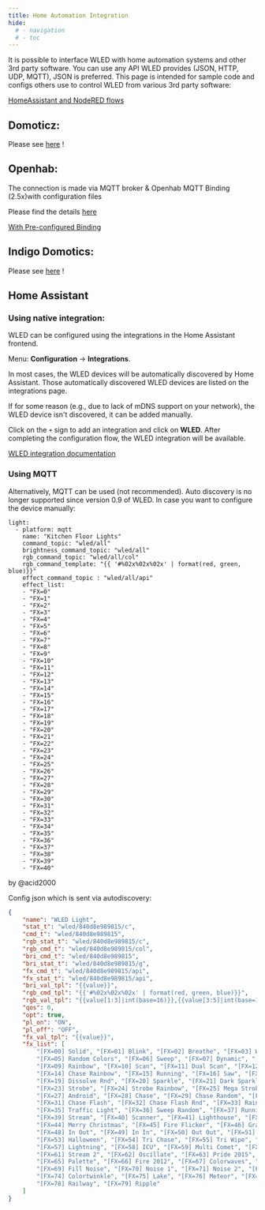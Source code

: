 ```yaml
---
title: Home Automation Integration
hide:
  # - navigation
  # - toc
---
```


It is possible to interface WLED with home automation systems and other 3rd party software.
You can use any API WLED provides (JSON, HTTP, UDP, MQTT), JSON is preferred. This page is intended for sample code and configs others use to control WLED from various 3rd party software:

[HomeAssistant and NodeRED flows](https://github.com/Snipercaine/WLED-HomeAssistant)

## Domoticz:
Please see [here](https://github.com/frustreermeneer/domoticz-wled-plugin) !

## Openhab: 
The connection is made via MQTT broker & Openhab MQTT Binding (2.5x)with configuration files 

Please find the details [here](https://community.openhab.org/t/wled-control-without-the-binding/101120)

[With Pre-configured Binding](https://community.openhab.org/t/wled-a-binding-for-controlling-led-strips-and-strings-from-an-opensource-esp8266-project/87286)

## Indigo Domotics:
Please see [here](https://www.indigodomo.com/pluginstore/214/) !

## Home Assistant

### Using native integration:

WLED can be configured using the integrations in the Home Assistant frontend.

Menu: **Configuration** -> **Integrations**.

In most cases, the WLED devices will be automatically discovered by Home Assistant. Those automatically discovered WLED devices are listed on the integrations page.

If for some reason (e.g., due to lack of mDNS support on your network), the WLED device isn't discovered, it can be added manually.

Click on the `+` sign to add an integration and click on **WLED**. After completing the configuration flow, the WLED
integration will be available.

[WLED integration documentation](https://www.home-assistant.io/integrations/wled/)

### Using MQTT

Alternatively, MQTT can be used (not recommended).
Auto discovery is no longer supported since version 0.9 of WLED.
In case you want to configure the device manually:

```
light:
  - platform: mqtt
    name: "Kitchen Floor Lights"
    command_topic: "wled/all"
    brightness_command_topic: "wled/all"
    rgb_command_topic: "wled/all/col"
    rgb_command_template: "{{ '#%02x%02x%02x' | format(red, green, blue)}}"
    effect_command_topic : "wled/all/api"
    effect_list:
    - "FX=0"
    - "FX=1"
    - "FX=2"
    - "FX=3"
    - "FX=4"
    - "FX=5"
    - "FX=6"
    - "FX=7"
    - "FX=8"
    - "FX=9"
    - "FX=10"
    - "FX=11"
    - "FX=12"
    - "FX=13"
    - "FX=14"
    - "FX=15"
    - "FX=16"
    - "FX=17"
    - "FX=18"
    - "FX=19"
    - "FX=20"
    - "FX=21"
    - "FX=22"
    - "FX=23"
    - "FX=24"
    - "FX=25"
    - "FX=26"
    - "FX=27"
    - "FX=28"
    - "FX=29"
    - "FX=30"
    - "FX=31"
    - "FX=32"
    - "FX=33"
    - "FX=34"
    - "FX=35"
    - "FX=36"
    - "FX=37"
    - "FX=38"
    - "FX=39"
    - "FX=40"
```
by @acid2000

Config json which is sent via autodiscovery:
```json
{
	"name": "WLED Light",
	"stat_t": "wled/840d8e989815/c",
	"cmd_t": "wled/840d8e989815",
	"rgb_stat_t": "wled/840d8e989815/c",
	"rgb_cmd_t": "wled/840d8e989815/col",
	"bri_cmd_t": "wled/840d8e989815",
	"bri_stat_t": "wled/840d8e989815/g",
	"fx_cmd_t": "wled/840d8e989815/api",
	"fx_stat_t": "wled/840d8e989815/api",
	"bri_val_tpl": "{{value}}",
	"rgb_cmd_tpl": "{{'#%02x%02x%02x' | format(red, green, blue)}}",
	"rgb_val_tpl": "{{value[1:3]|int(base=16)}},{{value[3:5]|int(base=16)}},{{value[5:7]|int(base=16)}}",
	"qos": 0,
	"opt": true,
	"pl_on": "ON",
	"pl_off": "OFF",
	"fx_val_tpl": "{{value}}",
	"fx_list": [
		"[FX=00] Solid", "[FX=01] Blink", "[FX=02] Breathe", "[FX=03] Wipe", "[FX=04] Wipe Random", 
		"[FX=05] Random Colors", "[FX=06] Sweep", "[FX=07] Dynamic", "[FX=08] Colorloop", 
		"[FX=09] Rainbow", "[FX=10] Scan", "[FX=11] Dual Scan", "[FX=12] Fade", "[FX=13] Chase", 
		"[FX=14] Chase Rainbow", "[FX=15] Running", "[FX=16] Saw", "[FX=17] Twinkle", "[FX=18] Dissolve",
		"[FX=19] Dissolve Rnd", "[FX=20] Sparkle", "[FX=21] Dark Sparkle", "[FX=22] Sparkle+", 
		"[FX=23] Strobe", "[FX=24] Strobe Rainbow", "[FX=25] Mega Strobe", "[FX=26] Blink Rainbow", 
		"[FX=27] Android", "[FX=28] Chase", "[FX=29] Chase Random", "[FX=30] Chase Rainbow", 
		"[FX=31] Chase Flash", "[FX=32] Chase Flash Rnd", "[FX=33] Rainbow Runner", "[FX=34] Colorful", 
		"[FX=35] Traffic Light", "[FX=36] Sweep Random", "[FX=37] Running 2", "[FX=38] Red & Blue", 
		"[FX=39] Stream", "[FX=40] Scanner", "[FX=41] Lighthouse", "[FX=42] Fireworks", "[FX=43] Rain", 
		"[FX=44] Merry Christmas", "[FX=45] Fire Flicker", "[FX=46] Gradient", "[FX=47] Loading", 
		"[FX=48] In Out", "[FX=49] In In", "[FX=50] Out Out", "[FX=51] Out In", "[FX=52] Circus", 
		"[FX=53] Halloween", "[FX=54] Tri Chase", "[FX=55] Tri Wipe", "[FX=56] Tri Fade", 
		"[FX=57] Lightning", "[FX=58] ICU", "[FX=59] Multi Comet", "[FX=60] Dual Scanner", 
		"[FX=61] Stream 2", "[FX=62] Oscillate", "[FX=63] Pride 2015", "[FX=64] Juggle", 
		"[FX=65] Palette", "[FX=66] Fire 2012", "[FX=67] Colorwaves", "[FX=68] BPM", 
		"[FX=69] Fill Noise", "[FX=70] Noise 1", "[FX=71] Noise 2", "[FX=72] Noise 3", "[FX=73] Noise 4",
		"[FX=74] Colortwinkle", "[FX=75] Lake", "[FX=76] Meteor", "[FX=77] Smooth Meteor", 
		"[FX=78] Railway", "[FX=79] Ripple"
	]
}
```


